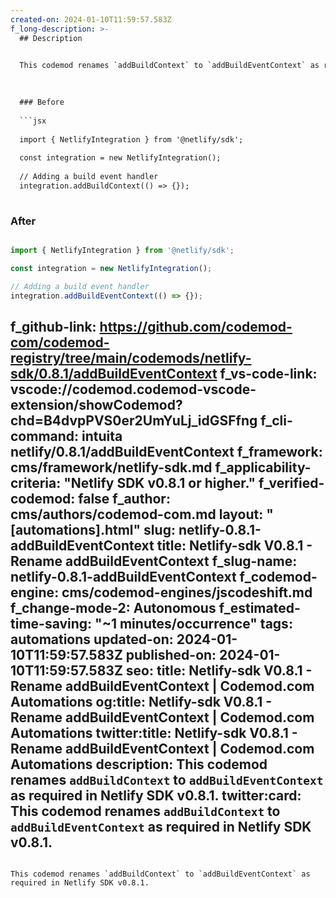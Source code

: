 ```yaml
---
created-on: 2024-01-10T11:59:57.583Z
f_long-description: >-
  ## Description
  

  This codemod renames `addBuildContext` to `addBuildEventContext` as required in Netlify SDK v0.8.1.
  

  
  ### Before
  
  ```jsx
  
  import { NetlifyIntegration } from '@netlify/sdk';
  
  const integration = new NetlifyIntegration();
  
  // Adding a build event handler
  integration.addBuildContext(() => {});
  
  ```
  
  ### After
  
  ```jsx
  
  import { NetlifyIntegration } from '@netlify/sdk';
  
  const integration = new NetlifyIntegration();
  
  // Adding a build event handler
  integration.addBuildEventContext(() => {});
  
  ```
f_github-link: https://github.com/codemod-com/codemod-registry/tree/main/codemods/netlify-sdk/0.8.1/addBuildEventContext
f_vs-code-link: vscode://codemod.codemod-vscode-extension/showCodemod?chd=B4dvpPVS0er2UmYuLj_idGSFfng
f_cli-command: intuita netlify/0.8.1/addBuildEventContext
f_framework: cms/framework/netlify-sdk.md
f_applicability-criteria: "Netlify SDK v0.8.1 or higher."
f_verified-codemod: false
f_author: cms/authors/codemod-com.md
layout: "[automations].html"
slug: netlify-0.8.1-addBuildEventContext
title: Netlify-sdk V0.8.1 - Rename addBuildEventContext
f_slug-name: netlify-0.8.1-addBuildEventContext
f_codemod-engine: cms/codemod-engines/jscodeshift.md
f_change-mode-2: Autonomous
f_estimated-time-saving: "~1 minutes/occurrence"
tags: automations
updated-on: 2024-01-10T11:59:57.583Z
published-on: 2024-01-10T11:59:57.583Z
seo:
  title: Netlify-sdk V0.8.1 - Rename addBuildEventContext | Codemod.com Automations
  og:title: Netlify-sdk V0.8.1 - Rename addBuildEventContext | Codemod.com Automations
  twitter:title: Netlify-sdk V0.8.1 - Rename addBuildEventContext | Codemod.com Automations
  description: This codemod renames `addBuildContext` to `addBuildEventContext` as required in Netlify SDK v0.8.1.
  twitter:card: This codemod renames `addBuildContext` to `addBuildEventContext` as required in Netlify SDK v0.8.1.
---
```

This codemod renames `addBuildContext` to `addBuildEventContext` as required in Netlify SDK v0.8.1.